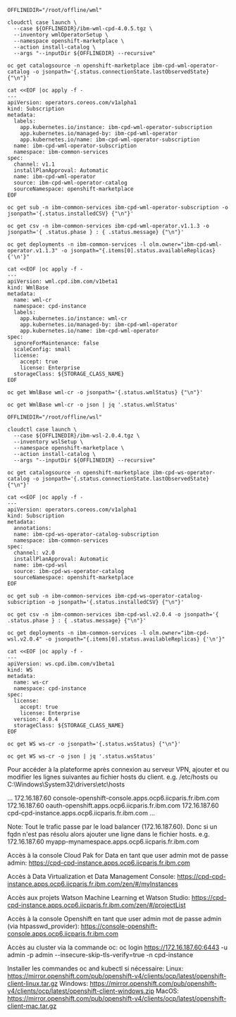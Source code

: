 ```
OFFLINEDIR="/root/offline/wml"

cloudctl case launch \
  --case ${OFFLINEDIR}/ibm-wml-cpd-4.0.5.tgz \
  --inventory wmlOperatorSetup \
  --namespace openshift-marketplace \
  --action install-catalog \
  --args "--inputDir ${OFFLINEDIR} --recursive"

oc get catalogsource -n openshift-marketplace ibm-cpd-wml-operator-catalog -o jsonpath='{.status.connectionState.lastObservedState} {"\n"}'

cat <<EOF |oc apply -f -
---
apiVersion: operators.coreos.com/v1alpha1
kind: Subscription
metadata:
  labels:
    app.kubernetes.io/instance: ibm-cpd-wml-operator-subscription
    app.kubernetes.io/managed-by: ibm-cpd-wml-operator
    app.kubernetes.io/name: ibm-cpd-wml-operator-subscription
  name: ibm-cpd-wml-operator-subscription
  namespace: ibm-common-services
spec:
  channel: v1.1
  installPlanApproval: Automatic
  name: ibm-cpd-wml-operator
  source: ibm-cpd-wml-operator-catalog
  sourceNamespace: openshift-marketplace
EOF

oc get sub -n ibm-common-services ibm-cpd-wml-operator-subscription -o jsonpath='{.status.installedCSV} {"\n"}'

oc get csv -n ibm-common-services ibm-cpd-wml-operator.v1.1.3 -o jsonpath='{ .status.phase } : { .status.message} {"\n"}'

oc get deployments -n ibm-common-services -l olm.owner="ibm-cpd-wml-operator.v1.1.3" -o jsonpath="{.items[0].status.availableReplicas} {'\n'}"

cat <<EOF |oc apply -f -
---
apiVersion: wml.cpd.ibm.com/v1beta1
kind: WmlBase
metadata:
  name: wml-cr
  namespace: cpd-instance
  labels:
    app.kubernetes.io/instance: wml-cr
    app.kubernetes.io/managed-by: ibm-cpd-wml-operator
    app.kubernetes.io/name: ibm-cpd-wml-operator
spec:
  ignoreForMaintenance: false
  scaleConfig: small
  license:
    accept: true
    license: Enterprise
  storageClass: ${STORAGE_CLASS_NAME}
EOF

oc get WmlBase wml-cr -o jsonpath='{.status.wmlStatus} {"\n"}'

oc get WmlBase wml-cr -o json | jq '.status.wmlStatus'
```

```
OFFLINEDIR="/root/offline/wsl"

cloudctl case launch \
  --case ${OFFLINEDIR}/ibm-wsl-2.0.4.tgz \
  --inventory wslSetup \
  --namespace openshift-marketplace \
  --action install-catalog \
  --args "--inputDir ${OFFLINEDIR} --recursive"

oc get catalogsource -n openshift-marketplace ibm-cpd-ws-operator-catalog -o jsonpath='{.status.connectionState.lastObservedState} {"\n"}'

cat <<EOF |oc apply -f -
---
apiVersion: operators.coreos.com/v1alpha1
kind: Subscription
metadata:
  annotations:
  name: ibm-cpd-ws-operator-catalog-subscription
  namespace: ibm-common-services
spec:
  channel: v2.0
  installPlanApproval: Automatic
  name: ibm-cpd-wsl
  source: ibm-cpd-ws-operator-catalog
  sourceNamespace: openshift-marketplace
EOF

oc get sub -n ibm-common-services ibm-cpd-ws-operator-catalog-subscription -o jsonpath='{.status.installedCSV} {"\n"}'

oc get csv -n ibm-common-services ibm-cpd-wsl.v2.0.4 -o jsonpath='{ .status.phase } : { .status.message} {"\n"}'

oc get deployments -n ibm-common-services -l olm.owner="ibm-cpd-wsl.v2.0.4" -o jsonpath="{.items[0].status.availableReplicas} {'\n'}"

cat <<EOF |oc apply -f -
---
apiVersion: ws.cpd.ibm.com/v1beta1
kind: WS
metadata:
  name: ws-cr
  namespace: cpd-instance
spec:
  license:
    accept: true
    license: Enterprise
  version: 4.0.4
  storageClass: ${STORAGE_CLASS_NAME}
EOF

oc get WS ws-cr -o jsonpath='{.status.wsStatus} {"\n"}'

oc get WS ws-cr -o json | jq '.status.wsStatus'
```


Pour accéder à la plateforme après connexion au serveur VPN,
ajouter et ou modifier les lignes suivantes au fichier hosts du client.
e.g. /etc/hosts ou C:\Windows\System32\drivers\etc\hosts
 
...
172.16.187.60 console-openshift-console.apps.ocp6.iicparis.fr.ibm.com
172.16.187.60 oauth-openshift.apps.ocp6.iicparis.fr.ibm.com
172.16.187.60 cpd-cpd-instance.apps.ocp6.iicparis.fr.ibm.com
...

Note: Tout le trafic passe par le load balancer (172.16.187.60). 
Donc si un fqdn n'est pas résolu alors ajouter une ligne dans le fichier hosts.
e.g. 172.16.187.60 myapp-mynamespace.apps.ocp6.iicparis.fr.ibm.com

Accès à la console Cloud Pak for Data en tant que user admin mot de passe admin:
https://cpd-cpd-instance.apps.ocp6.iicparis.fr.ibm.com

Accès à Data Virtualization et Data Management Console:
https://cpd-cpd-instance.apps.ocp6.iicparis.fr.ibm.com/zen/#/myInstances

Accès aux projets Watson Machine Learning et Watson Studio:
https://cpd-cpd-instance.apps.ocp6.iicparis.fr.ibm.com/zen/#/projectList
 
Accès à la console Openshift en tant que user admin mot de passe admin (via htpasswd_provider):
https://console-openshift-console.apps.ocp6.iicparis.fr.ibm.com
[](img/loginwith-4.4.jpg)
 
Accès au cluster via la commande oc:
oc login https://172.16.187.60:6443 -u admin -p admin --insecure-skip-tls-verify=true -n cpd-instance
 
Installer les commandes oc and kubectl si nécessaire:
Linux: https://mirror.openshift.com/pub/openshift-v4/clients/ocp/latest/openshift-client-linux.tar.gz
Windows: https://mirror.openshift.com/pub/openshift-v4/clients/ocp/latest/openshift-client-windows.zip
MacOS: https://mirror.openshift.com/pub/openshift-v4/clients/ocp/latest/openshift-client-mac.tar.gz
